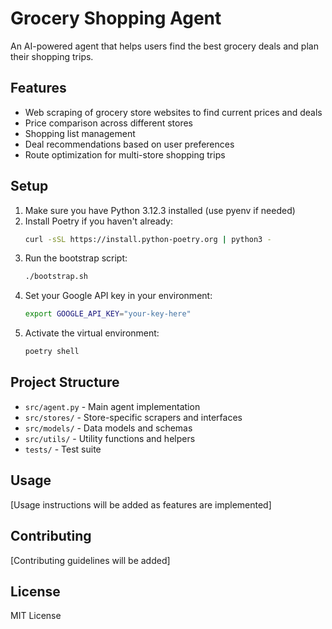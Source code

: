 # Grocery Shopping Agent

An AI-powered agent that helps users find the best grocery deals and plan their shopping trips.

## Features

- Web scraping of grocery store websites to find current prices and deals
- Price comparison across different stores
- Shopping list management
- Deal recommendations based on user preferences
- Route optimization for multi-store shopping trips

## Setup

1. Make sure you have Python 3.12.3 installed (use pyenv if needed)
2. Install Poetry if you haven't already:
   ```bash
   curl -sSL https://install.python-poetry.org | python3 -
   ```
3. Run the bootstrap script:
   ```bash
   ./bootstrap.sh
   ```
4. Set your Google API key in your environment:
   ```bash
   export GOOGLE_API_KEY="your-key-here"
   ```
5. Activate the virtual environment:
   ```bash
   poetry shell
   ```

## Project Structure

- `src/agent.py` - Main agent implementation
- `src/stores/` - Store-specific scrapers and interfaces
- `src/models/` - Data models and schemas
- `src/utils/` - Utility functions and helpers
- `tests/` - Test suite

## Usage

[Usage instructions will be added as features are implemented]

## Contributing

[Contributing guidelines will be added]

## License

MIT License 